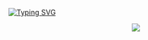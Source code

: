 <a href="https://git.io/typing-svg"><img src="https://readme-typing-svg.demolab.com?font=TimesNewRoman&weight=600&size=48&pause=1000&color=FF0000&center=true&vCenter=true&width=1920&height=150&lines=Welcome+to+Pram+Github" alt="Typing SVG" /></a>
<p align="center">
  <a href="https://x.com/pramwtf">
    <img src="https://img.shields.io/twitter/follow/pramwtf">
  </a>
